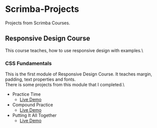 # Scrimba-Projects
Projects from Scrimba Courses.

## Responsive Design Course

This course teaches, how to use responsive design with examples.\

### CSS Fundamentals

This is the first module of Responsive Design Course. It teaches margin, padding, text properties and fonts.\
There is some projects from this module that I completed.\
- Practice Time
  - [Live Demo](https://muhammedogz.github.io/Scrimba-Projects/Responsive-Design/CSS-Fundamentals/Practice-Time/)
- Compound Practice
  - [Live Demo](https://muhammedogz.github.io/Scrimba-Projects/Responsive-Design/CSS-Fundamentals/Compound-Practice/compound.html)
- Putting It All Together
  - [Live Demo](https://muhammedogz.github.io/Scrimba-Projects/Responsive-Design/CSS-Fundamentals/Putting-It-All-Together)